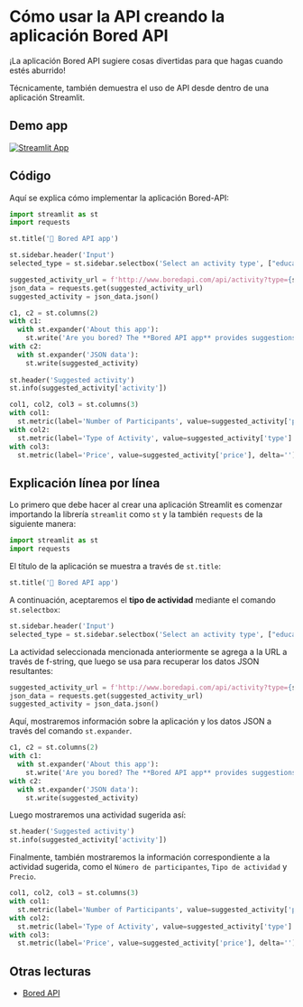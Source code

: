 # Cómo usar la API creando la aplicación Bored API

¡La aplicación Bored API sugiere cosas divertidas para que hagas cuando estés aburrido!

Técnicamente, también demuestra el uso de API desde dentro de una aplicación Streamlit.

## Demo app

[![Streamlit App](https://static.streamlit.io/badges/streamlit_badge_black_white.svg)](https://share.streamlit.io/dataprofessor/bored-api-app/)

## Código
Aquí se explica cómo implementar la aplicación Bored-API:
```python
import streamlit as st
import requests

st.title('🏀 Bored API app')

st.sidebar.header('Input')
selected_type = st.sidebar.selectbox('Select an activity type', ["education", "recreational", "social", "diy", "charity", "cooking", "relaxation", "music", "busywork"])

suggested_activity_url = f'http://www.boredapi.com/api/activity?type={selected_type}'
json_data = requests.get(suggested_activity_url)
suggested_activity = json_data.json()

c1, c2 = st.columns(2)
with c1:
  with st.expander('About this app'):
    st.write('Are you bored? The **Bored API app** provides suggestions on activities that you can do when you are bored. This app is powered by the Bored API.')
with c2:
  with st.expander('JSON data'):
    st.write(suggested_activity)
    
st.header('Suggested activity')
st.info(suggested_activity['activity'])

col1, col2, col3 = st.columns(3)
with col1:
  st.metric(label='Number of Participants', value=suggested_activity['participants'], delta='')
with col2:
  st.metric(label='Type of Activity', value=suggested_activity['type'].capitalize(), delta='')
with col3:
  st.metric(label='Price', value=suggested_activity['price'], delta='')
```

## Explicación línea por línea
Lo primero que debe hacer al crear una aplicación Streamlit es comenzar importando la librería `streamlit` como `st` y la también `requests` de la siguiente manera:
```python
import streamlit as st
import requests
```

El título de la aplicación se muestra a través de `st.title`:
```python
st.title('🏀 Bored API app')
```

A continuación, aceptaremos el **tipo de actividad** mediante el comando `st.selectbox`:
```python
st.sidebar.header('Input')
selected_type = st.sidebar.selectbox('Select an activity type', ["education", "recreational", "social", "diy", "charity", "cooking", "relaxation", "music", "busywork"])
```

La actividad seleccionada mencionada anteriormente se agrega a la URL a través de f-string, que luego se usa para recuperar los datos JSON resultantes:
```python
suggested_activity_url = f'http://www.boredapi.com/api/activity?type={selected_type}'
json_data = requests.get(suggested_activity_url)
suggested_activity = json_data.json()
```

Aquí, mostraremos información sobre la aplicación y los datos JSON a través del comando `st.expander`.
```python
c1, c2 = st.columns(2)
with c1:
  with st.expander('About this app'):
    st.write('Are you bored? The **Bored API app** provides suggestions on activities that you can do. This app is powered by the Bored API.')
with c2:
  with st.expander('JSON data'):
    st.write(suggested_activity)
```

Luego mostraremos una actividad sugerida así:
```python
st.header('Suggested activity')
st.info(suggested_activity['activity'])
```

Finalmente, también mostraremos la información correspondiente a la actividad sugerida, como el `Número de participantes`, `Tipo de actividad` y `Precio`.
```python
col1, col2, col3 = st.columns(3)
with col1:
  st.metric(label='Number of Participants', value=suggested_activity['participants'], delta='')
with col2:
  st.metric(label='Type of Activity', value=suggested_activity['type'].capitalize(), delta='')
with col3:
  st.metric(label='Price', value=suggested_activity['price'], delta='')
```

## Otras lecturas
- [Bored API](http://www.boredapi.com/)
